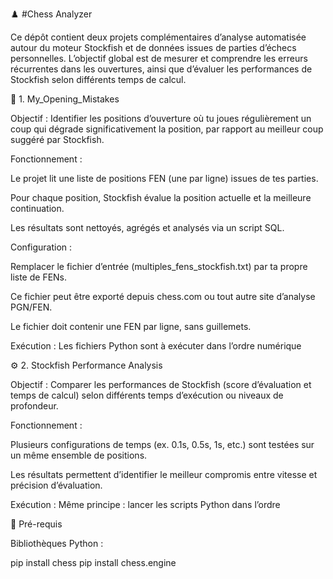 ♟️ #Chess Analyzer

Ce dépôt contient deux projets complémentaires d’analyse automatisée autour du moteur Stockfish et de données issues de parties d’échecs personnelles.
L’objectif global est de mesurer et comprendre les erreurs récurrentes dans les ouvertures, ainsi que d’évaluer les performances de Stockfish selon différents temps de calcul.

🧠 1. My_Opening_Mistakes

Objectif :
Identifier les positions d’ouverture où tu joues régulièrement un coup qui dégrade significativement la position, par rapport au meilleur coup suggéré par Stockfish.

Fonctionnement :

Le projet lit une liste de positions FEN (une par ligne) issues de tes parties.

Pour chaque position, Stockfish évalue la position actuelle et la meilleure continuation.

Les résultats sont nettoyés, agrégés et analysés via un script SQL.

Configuration :

Remplacer le fichier d’entrée (multiples_fens_stockfish.txt) par ta propre liste de FENs.

Ce fichier peut être exporté depuis chess.com
 ou tout autre site d’analyse PGN/FEN.

Le fichier doit contenir une FEN par ligne, sans guillemets.

Exécution :
Les fichiers Python sont à exécuter dans l’ordre numérique


⚙️ 2. Stockfish Performance Analysis

Objectif :
Comparer les performances de Stockfish (score d’évaluation et temps de calcul) selon différents temps d’exécution ou niveaux de profondeur.

Fonctionnement :

Plusieurs configurations de temps (ex. 0.1s, 0.5s, 1s, etc.) sont testées sur un même ensemble de positions.

Les résultats permettent d’identifier le meilleur compromis entre vitesse et précision d’évaluation.

Exécution :
Même principe : lancer les scripts Python dans l’ordre


🧩 Pré-requis

Bibliothèques Python :

pip install chess
pip install chess.engine
